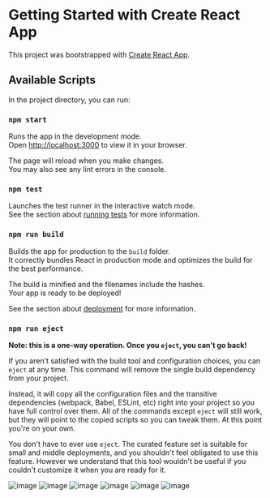 # Getting Started with Create React App

This project was bootstrapped with [Create React App](https://github.com/facebook/create-react-app).

## Available Scripts

In the project directory, you can run:

### `npm start`

Runs the app in the development mode.\
Open [http://localhost:3000](http://localhost:3000) to view it in your browser.

The page will reload when you make changes.\
You may also see any lint errors in the console.

### `npm test`

Launches the test runner in the interactive watch mode.\
See the section about [running tests](https://facebook.github.io/create-react-app/docs/running-tests) for more information.

### `npm run build`

Builds the app for production to the `build` folder.\
It correctly bundles React in production mode and optimizes the build for the best performance.

The build is minified and the filenames include the hashes.\
Your app is ready to be deployed!

See the section about [deployment](https://facebook.github.io/create-react-app/docs/deployment) for more information.

### `npm run eject`

**Note: this is a one-way operation. Once you `eject`, you can't go back!**

If you aren't satisfied with the build tool and configuration choices, you can `eject` at any time. This command will remove the single build dependency from your project.

Instead, it will copy all the configuration files and the transitive dependencies (webpack, Babel, ESLint, etc) right into your project so you have full control over them. All of the commands except `eject` will still work, but they will point to the copied scripts so you can tweak them. At this point you're on your own.

You don't have to ever use `eject`. The curated feature set is suitable for small and middle deployments, and you shouldn't feel obligated to use this feature. However we understand that this tool wouldn't be useful if you couldn't customize it when you are ready for it.


![image](https://github.com/abd-19/Frontend-design-for-car-using-react/assets/82651343/dd116058-7f83-458a-a104-ce7a790bec8f)
![image](https://github.com/abd-19/Frontend-design-for-car-using-react/assets/82651343/7d533f5f-61db-4063-975f-3edf343d73af)
![image](https://github.com/abd-19/Frontend-design-for-car-using-react/assets/82651343/ef011adb-dc1b-4189-940a-3113ea5b9219)
![image](https://github.com/abd-19/Frontend-design-for-car-using-react/assets/82651343/8d85baa8-8efc-448c-9711-38d2423c126c)
![image](https://github.com/abd-19/Frontend-design-for-car-using-react/assets/82651343/000a1b09-7214-4656-afb6-40b1d4abdd0c)
![image](https://github.com/abd-19/Frontend-design-for-car-using-react/assets/82651343/f014daca-f877-4335-a2dd-ac0a162bb5c6)




